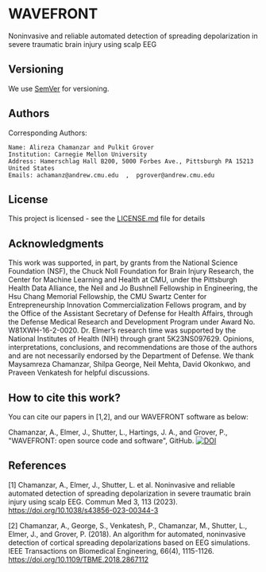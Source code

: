 # WAVEFRONT
Noninvasive and reliable automated detection of spreading depolarization in severe traumatic brain injury using scalp EEG


## Versioning

We use [SemVer](http://semver.org/) for versioning. 

## Authors

Corresponding Authors: 

    Name: Alireza Chamanzar and Pulkit Grover  
    Institution: Carnegie Mellon University  
    Address: Hamerschlag Hall B200, 5000 Forbes Ave., Pittsburgh PA 15213 United States  
    Emails: achamanz@andrew.cmu.edu  ,  pgrover@andrew.cmu.edu 
   

## License

This project is licensed - see the [LICENSE.md](LICENSE.md) file for details

## Acknowledgments

This work was supported, in part, by grants from the National Science Foundation (NSF), the Chuck Noll Foundation for Brain Injury Research, the Center for Machine Learning and Health at CMU, under the Pittsburgh Health Data Alliance, the Neil and Jo Bushnell Fellowship in Engineering, the Hsu Chang Memorial Fellowship, the CMU Swartz Center for Entrepreneurship Innovation Commercialization Fellows program, and by the Office of the Assistant Secretary of Defense for Health Affairs, through the Defense Medical Research and Development Program under Award No. W81XWH-16-2-0020. Dr. Elmer’s research time was supported by the National Institutes of Health (NIH) through grant 5K23NS097629. Opinions, interpretations, conclusions, and recommendations are those of the authors and are not necessarily endorsed by the Department of Defense. We thank Maysamreza Chamanzar, Shilpa George, Neil Mehta, David Okonkwo, and Praveen Venkatesh for helpful discussions.

## How to cite this work?

You can cite our papers in [1,2], and our WAVEFRONT software as below:

Chamanzar, A., Elmer, J., Shutter, L., Hartings, J. A., and Grover, P., "WAVEFRONT: open source code and software", GitHub. [![DOI](https://zenodo.org/badge/XXXXX.svg)](https://zenodo.org/badge/latestdoi/XXXXX)

## References

[1] Chamanzar, A., Elmer, J., Shutter, L. et al. Noninvasive and reliable automated detection of spreading depolarization in severe traumatic brain injury using scalp EEG. Commun Med 3, 113 (2023). https://doi.org/10.1038/s43856-023-00344-3

[2] Chamanzar, A., George, S., Venkatesh, P., Chamanzar, M., Shutter, L., Elmer, J., and Grover, P. (2018). An algorithm for automated, noninvasive detection of cortical spreading depolarizations based on EEG simulations. IEEE Transactions on Biomedical Engineering, 66(4), 1115-1126. https://doi.org/10.1109/TBME.2018.2867112
